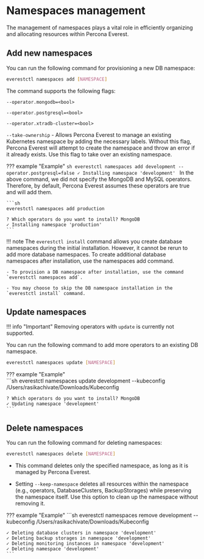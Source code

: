 # Namespaces management

The management of namespaces plays a vital role in efficiently organizing and allocating resources within Percona Everest.

## Add new namespaces

You can run the following command for provisioning a new DB namespace:

```sh
everestctl namespaces add [NAMESPACE]
```

The command supports the following flags:

`--operator.mongodb=<bool>`

`--operator.postgresql=<bool>`

`--operator.xtradb-cluster=<bool>`

`--take-ownership` - Allows Percona Everest to manage an existing Kubernetes namespace by adding the necessary labels. Without this flag, Percona Everest will attempt to create the namespace and throw an error if it already exists. Use this flag to take over an existing namespace.

??? example "Example"
    ```sh
    everestctl namespaces add development --operator.postgresql=false
    ✓ Installing namespace 'development'
    ```
    In the above command, we did not specify the MongoDB and MySQL operators.       Therefore, by default, Percona Everest assumes these operators are true and will add them.

    ```sh
    everestctl namespaces add production

    ? Which operators do you want to install? MongoDB    
    ✓ Installing namespace 'production'
    ```

!!! note
    The `everestctl install` command allows you create database namespaces during the initial installation. However, it cannot be rerun to add more database namespaces. To create additional database namespaces after installation, use the namespaces add command.

    - To provision a DB namespace after installation, use the command `everestctl namespaces add`. 

    - You may choose to skip the DB namespace installation in the `everestctl install` command.

## Update namespaces

!!! info "Important"
    Removing operators with `update` is currently not supported.

You can run the following command to add more operators to an existing DB namespace.


```sh
everestctl namespaces update [NAMESPACE] 
```

??? example "Example"    
    ```sh
    everestctl namespaces update development --kubeconfig /Users/rasikachivate/Downloads/Kubeconfig

    ? Which operators do you want to install? MongoDB
    ✓ Updating namespace 'development'
    ```


## Delete namespaces

You can run the following command for deleting namespaces:

```sh
everestctl namespaces delete [NAMESPACE]
```

- This command deletes only the specified namespace, as long as it is managed by Percona Everest.

- Setting `--keep-namespace` deletes all resources within the namespace (e.g., operators, DatabaseClusters, BackupStorages) while preserving the namespace itself. Use this option to clean up the namespace without removing it.


??? example "Example"
    ```sh
    everestctl namespaces remove development --kubeconfig /Users/rasikachivate/Downloads/Kubeconfig

    ✓ Deleting database clusters in namespace 'development'
    ✓ Deleting backup storages in namespace 'development'
    ✓ Deleting monitoring instances in namespace 'development'
    ✓ Deleting namespace 'development'
    ```
